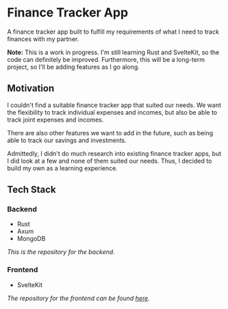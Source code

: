# Finance Tracker App

A finance tracker app built to fulfill my requirements of what I need to track finances with my partner.

**Note:** This is a work in progress. I'm still learning Rust and SvelteKit, so the code can definitely be improved. Furthermore, this will be a long-term project, so I'll be adding features as I go along.

## Motivation

I couldn't find a suitable finance tracker app that suited our needs. We want the flexibility to track individual expenses and incomes, but also be able to track joint expenses and incomes.

There are also other features we want to add in the future, such as being able to track our savings and investments.

Admittedly, I didn't do much research into existing finance tracker apps, but I did look at a few and none of them suited our needs. Thus, I decided to build my own as a learning experience.

## Tech Stack

### Backend

- Rust
- Axum
- MongoDB

_This is the repository for the backend._

### Frontend

- SvelteKit

_The repository for the frontend can be found [here](https://github.com/darricheng/finance-tracker-web-frontend)._
